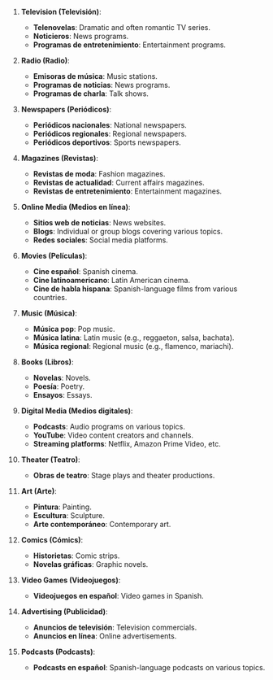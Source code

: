 1. **Television (Televisión)**:
   - **Telenovelas**: Dramatic and often romantic TV series.
   - **Noticieros**: News programs.
   - **Programas de entretenimiento**: Entertainment programs.

2. **Radio (Radio)**:
   - **Emisoras de música**: Music stations.
   - **Programas de noticias**: News programs.
   - **Programas de charla**: Talk shows.

3. **Newspapers (Periódicos)**:
   - **Periódicos nacionales**: National newspapers.
   - **Periódicos regionales**: Regional newspapers.
   - **Periódicos deportivos**: Sports newspapers.

4. **Magazines (Revistas)**:
   - **Revistas de moda**: Fashion magazines.
   - **Revistas de actualidad**: Current affairs magazines.
   - **Revistas de entretenimiento**: Entertainment magazines.

5. **Online Media (Medios en línea)**:
   - **Sitios web de noticias**: News websites.
   - **Blogs**: Individual or group blogs covering various topics.
   - **Redes sociales**: Social media platforms.

6. **Movies (Películas)**:
   - **Cine español**: Spanish cinema.
   - **Cine latinoamericano**: Latin American cinema.
   - **Cine de habla hispana**: Spanish-language films from various countries.

7. **Music (Música)**:
   - **Música pop**: Pop music.
   - **Música latina**: Latin music (e.g., reggaeton, salsa, bachata).
   - **Música regional**: Regional music (e.g., flamenco, mariachi).

8. **Books (Libros)**:
   - **Novelas**: Novels.
   - **Poesía**: Poetry.
   - **Ensayos**: Essays.

9. **Digital Media (Medios digitales)**:
   - **Podcasts**: Audio programs on various topics.
   - **YouTube**: Video content creators and channels.
   - **Streaming platforms**: Netflix, Amazon Prime Video, etc.

10. **Theater (Teatro)**:
    - **Obras de teatro**: Stage plays and theater productions.

11. **Art (Arte)**:
    - **Pintura**: Painting.
    - **Escultura**: Sculpture.
    - **Arte contemporáneo**: Contemporary art.

12. **Comics (Cómics)**:
    - **Historietas**: Comic strips.
    - **Novelas gráficas**: Graphic novels.

13. **Video Games (Videojuegos)**:
    - **Videojuegos en español**: Video games in Spanish.

14. **Advertising (Publicidad)**:
    - **Anuncios de televisión**: Television commercials.
    - **Anuncios en línea**: Online advertisements.

15. **Podcasts (Podcasts)**:
    - **Podcasts en español**: Spanish-language podcasts on various topics.